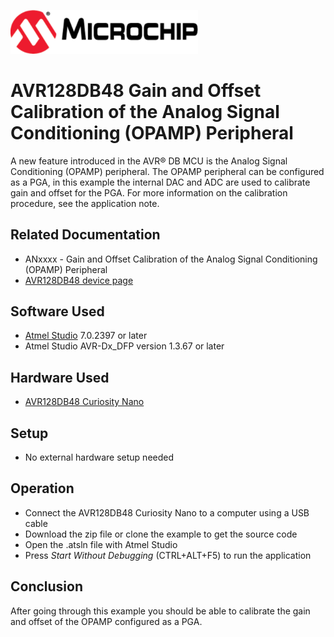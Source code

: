 <!-- Please do not change this html logo with link -->
<a href="https://www.microchip.com" rel="nofollow"><img src="images/microchip.png" alt="MCHP" width="300"/></a>

# AVR128DB48 Gain and Offset Calibration of the Analog Signal Conditioning (OPAMP) Peripheral

A new feature introduced in the AVR® DB MCU is the Analog Signal Conditioning (OPAMP) peripheral. The OPAMP peripheral can be configured as a PGA, in this example the internal DAC and ADC are used to calibrate gain and offset for the PGA. For more information on the calibration procedure, see the application note.   

## Related Documentation

* ANxxxx - Gain and Offset Calibration of the Analog Signal Conditioning (OPAMP) Peripheral
* [AVR128DB48 device page](https://www.microchip.com/wwwproducts/en/AVR128DB48)

## Software Used
* [Atmel Studio](https://www.microchip.com/mplab/avr-support/atmel-studio-7) 7.0.2397 or later
* Atmel Studio AVR-Dx_DFP version 1.3.67 or later

## Hardware Used

* [AVR128DB48 Curiosity Nano](https://www.microchip.com/wwwproducts/en/AVR128DB48)

## Setup

* No external hardware setup needed

## Operation
* Connect the AVR128DB48 Curiosity Nano to a computer using a USB cable
* Download the zip file or clone the example to get the source code
* Open the .atsln file with Atmel Studio
* Press *Start Without Debugging* (CTRL+ALT+F5) to run the application

## Conclusion
After going through this example you should be able to calibrate the gain and offset of the OPAMP configured as a PGA.
